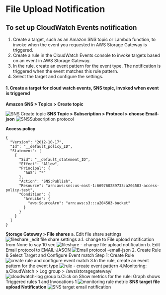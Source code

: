 # File Upload Notification

## To set up CloudWatch Events notification

1. Create a target, such as an Amazon SNS topic or Lambda function, to invoke when the event you requested in AWS Storage Gateway is triggered.
2. Create a rule in the CloudWatch Events console to invoke targets based on an event in AWS Storage Gateway.
3. In the rule, create an event pattern for the event type. The notification is triggered when the event matches this rule pattern.
4. Select the target and configure the settings.

#### 1. Create a target for cloud watch events, SNS topic, invoked when event is triggered

**Amazon SNS > Topics > Create topic**

![SNS Create topic](https://i.imgur.com/y61SHWx.png)
**SNS Topic > Subscription > Protocol  > choose Email-json**
![SNSSubscription protocol](https://i.imgur.com/880vYTk.png)

**Access policy**

```
{
  "Version": "2012-10-17",
  "Id": "__default_policy_ID",
  "Statement": [
    {
      "Sid": "__default_statement_ID",
      "Effect": "Allow",
      "Principal": {
        "AWS": "*"
      },
      "Action": "SNS:Publish",
      "Resource": "arn:aws:sns:us-east-1:669760289733:a204503-access-policy-test",
      "Condition": {
        "ArnLike": {
          "aws:SourceArn": "arn:aws:s3:::a204503-bucket"
        }
      }
    }
  ]
}
```

**Storage Gateway > File shares**
 a. Edit file share settings
![fileshare _edit file share settings](https://i.imgur.com/28992Pk.png)
a.1.  change to File upload notification from None to say 10 sec
![fileshare - change file upload notification](https://i.imgur.com/ONKqz5D.png)
b. Edit Email protocol to EMAIL-JASON
![Email protocol -email-json](https://i.imgur.com/TVu8W4A.png)
2. Create Rule & Select Target and Configure Event match
Step 1: Create Rule
![create rule and configure event match](https://i.imgur.com/fUbZr6s.png)
3.In the rule, create an event pattern for the event type
![rule - create event pattern](https://i.imgur.com/xHUTWRI.png)
4.Monitoring:
a.CloudWatch > Log group > /aws/storagegateway/
![cloudwatch-log group](https://i.imgur.com/63anSTy.png)
b.Click on Show metrics for the rule:
Graph shows Triggered rules 1 and Invocations 1
![monitoring rule metric](https://i.imgur.com/tMzGbIG.png)
**SNS target file upload Notification**
![SNS target email notification](https://i.imgur.com/CS5B792.png)
